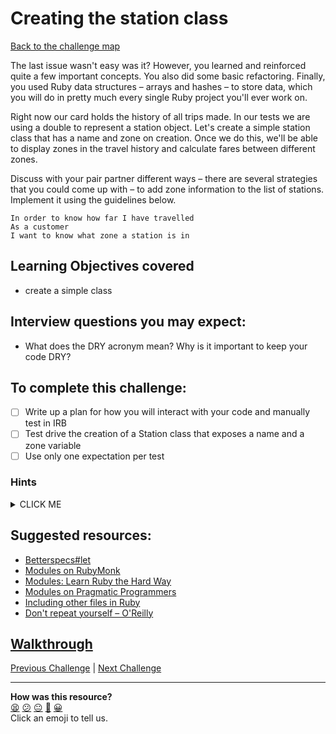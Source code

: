 # Creating the station class

[Back to the challenge map](README.md)

The last issue wasn't easy was it? However, you learned and reinforced quite a few important concepts. You also did some basic refactoring. Finally, you used Ruby data structures – arrays and hashes – to store data, which you will do in pretty much every single Ruby project you'll ever work on.

Right now our card holds the history of all trips made. In our tests we are using a double to represent a station object. Let's create a simple station class that has a name and zone on creation. Once we do this, we'll be able to display zones in the travel history and calculate fares between different zones.

Discuss with your pair partner different ways – there are several strategies that you could come up with – to add zone information to the list of stations. Implement it using the guidelines below.

```
In order to know how far I have travelled
As a customer
I want to know what zone a station is in
```

## Learning Objectives covered
- create a simple class

## Interview questions you may expect:
- What does the DRY acronym mean? Why is it important to keep your code DRY?

## To complete this challenge:
- [ ] Write up a plan for how you will interact with your code and manually test in IRB
- [ ] Test drive the creation of a Station class that exposes a name and a zone variable
- [ ] Use only one expectation per test

### Hints
<details><summary>CLICK ME</summary>
  <ul>
    <li>This should be far simpler than the previous challenge - just make sure that you stick to the RED, GREEN, REFACTOR loop and you'll be fine.</li>
  </ul>
</details>

## Suggested resources:
- [Betterspecs#let](http://betterspecs.org/#let)
- [Modules on RubyMonk](https://rubymonk.com/learning/books/1-ruby-primer/chapters/35-modules/lessons/79-getting-modular)
- [Modules: Learn Ruby the Hard Way](http://learnrubythehardway.org/book/ex40.html)
- [Modules on Pragmatic Programmers](http://ruby-doc.com/docs/ProgrammingRuby/html/tut_modules.html)
- [Including other files in Ruby](http://rubylearning.com/satishtalim/including_other_files_in_ruby.html)
- [Don't repeat yourself – O'Reilly](http://programmer.97things.oreilly.com/wiki/index.php/Don't_Repeat_Yourself)

## [Walkthrough](walkthroughs/13_create_station_class.md)

[Previous Challenge](12_journey_history.md) | [Next Challenge](14_no_touch_in_or_out.md)

<!-- BEGIN GENERATED SECTION DO NOT EDIT -->

---

**How was this resource?**  
[😫](https://airtable.com/shrUJ3t7KLMqVRFKR?prefill_Repository=course&prefill_File=oystercard/13_create_station_class.md&prefill_Sentiment=😫) [😕](https://airtable.com/shrUJ3t7KLMqVRFKR?prefill_Repository=course&prefill_File=oystercard/13_create_station_class.md&prefill_Sentiment=😕) [😐](https://airtable.com/shrUJ3t7KLMqVRFKR?prefill_Repository=course&prefill_File=oystercard/13_create_station_class.md&prefill_Sentiment=😐) [🙂](https://airtable.com/shrUJ3t7KLMqVRFKR?prefill_Repository=course&prefill_File=oystercard/13_create_station_class.md&prefill_Sentiment=🙂) [😀](https://airtable.com/shrUJ3t7KLMqVRFKR?prefill_Repository=course&prefill_File=oystercard/13_create_station_class.md&prefill_Sentiment=😀)  
Click an emoji to tell us.

<!-- END GENERATED SECTION DO NOT EDIT -->
